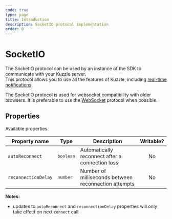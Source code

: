 ```yaml
---
code: true
type: page
title: Introduction
description: SocketIO protocol implementation
order: 0
---
```


# SocketIO

The SocketIO protocol can be used by an instance of the SDK to communicate with your Kuzzle server.  
This protocol allows you to use all the features of Kuzzle, including [real-time notifications](/sdk/js/6/essentials/realtime-notifications/).

<div class="alert alert-info">
  <p>
  The SocketIO protocol is used for websocket compatibility with older browsers. It is preferable to use the <a href="/sdk/js/6/websocket">WebSocket</a> protocol when possible.
  </p>
</div>

## Properties

Available properties.

| Property name       | Type               | Description                                          | Writable? |
| ------------------- | ------------------ | ---------------------------------------------------- | :-------: |
| `autoReconnect`     | <pre>boolean</pre> | Automatically reconnect after a connection loss      |    No     |
| `reconnectionDelay` | <pre>number</pre>  | Number of milliseconds between reconnection attempts |    No     |

**Notes:**

- updates to `autoReconnect` and `reconnectionDelay` properties will only take effect on next `connect` call
